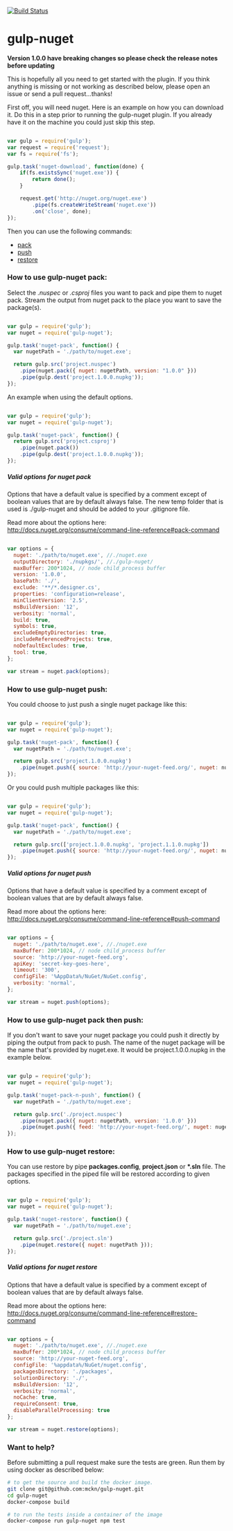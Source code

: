 [![Build Status](https://travis-ci.org/mckn/gulp-nuget.svg?branch=master)](https://travis-ci.org/mckn/gulp-nuget)

gulp-nuget
==========

**Version 1.0.0 have breaking changes so please check the release notes before updating**

This is hopefully all you need to get started with the plugin. If you think anything is missing or not working as described below, please open an issue or send a pull request...thanks!

First off, you will need nuget. Here is an example on how you can download it. Do this in a step prior to running the gulp-nuget plugin. If you already have it on the machine you could just skip this step.

```javascript

var gulp = require('gulp');
var request = require('request');
var fs = require('fs');

gulp.task('nuget-download', function(done) {
    if(fs.existsSync('nuget.exe')) {
        return done();
    }

    request.get('http://nuget.org/nuget.exe')
        .pipe(fs.createWriteStream('nuget.exe'))
        .on('close', done);
});

```

Then you can use the following commands:
* [pack](https://github.com/mckn/gulp-nuget#how-to-use-gulp-nuget-pack)
* [push](https://github.com/mckn/gulp-nuget#how-to-use-gulp-nuget-push)
* [restore](https://github.com/mckn/gulp-nuget#how-to-use-gulp-nuget-restore)

### How to use gulp-nuget pack:

Select the *.nuspec* or *.csproj* files you want to pack and pipe them to nuget pack. Stream the output from nuget pack to the place you want to save the package(s).

```javascript

var gulp = require('gulp');
var nuget = require('gulp-nuget');

gulp.task('nuget-pack', function() {
  var nugetPath = './path/to/nuget.exe';

  return gulp.src('project.nuspec')
    .pipe(nuget.pack({ nuget: nugetPath, version: "1.0.0" }))
    .pipe(gulp.dest('project.1.0.0.nupkg'));
});

```
An example when using the default options.

```javascript

var gulp = require('gulp');
var nuget = require('gulp-nuget');

gulp.task('nuget-pack', function() {
  return gulp.src('project.csproj')
    .pipe(nuget.pack())
    .pipe(gulp.dest('project.1.0.0.nupkg'));
});

```

##### Valid options for nuget pack
Options that have a default value is specified by a comment except of boolean values that are by default always false. The new temp folder that is used is ./gulp-nuget and should be added to your .gitignore file.

Read more about the options here:
http://docs.nuget.org/consume/command-line-reference#pack-command

```javascript

var options = {
  nuget: './path/to/nuget.exe', //./nuget.exe
  outputDirectory: './nupkgs/', //./gulp-nuget/
  maxBuffer: 200*1024, // node child_process buffer
  version: '1.0.0',
  basePath: './',
  exclude: '**/*.designer.cs',
  properties: 'configuration=release',
  minClientVersion: '2.5',
  msBuildVersion: '12',
  verbosity: 'normal',
  build: true,
  symbols: true,
  excludeEmptyDirectories: true,
  includeReferencedProjects: true,
  noDefaultExcludes: true,
  tool: true,
};

var stream = nuget.pack(options);

```

### How to use gulp-nuget push:

You could choose to just push a single nuget package like this:

```javascript

var gulp = require('gulp');
var nuget = require('gulp-nuget');

gulp.task('nuget-pack', function() {
  var nugetPath = './path/to/nuget.exe';

  return gulp.src('project.1.0.0.nupkg')
    .pipe(nuget.push({ source: 'http://your-nuget-feed.org/', nuget: nugetPath, apiKey: 'secret-key-goes-here' }));
});

```

Or you could push multiple packages like this:

```javascript

var gulp = require('gulp');
var nuget = require('gulp-nuget');

gulp.task('nuget-pack', function() {
  var nugetPath = './path/to/nuget.exe';

  return gulp.src(['project.1.0.0.nupkg', 'project.1.1.0.nupkg'])
    .pipe(nuget.push({ source: 'http://your-nuget-feed.org/', nuget: nugetPath, apiKey: 'secret-key-goes-here' }));
});

```

##### Valid options for nuget push
Options that have a default value is specified by a comment except of boolean values that are by default always false.

Read more about the options here:
http://docs.nuget.org/consume/command-line-reference#push-command

```javascript

var options = {
  nuget: './path/to/nuget.exe', //./nuget.exe
  maxBuffer: 200*1024, // node child_process buffer
  source: 'http://your-nuget-feed.org',
  apiKey: 'secret-key-goes-here',
  timeout: '300',
  configFile: '%AppData%/NuGet/NuGet.config',
  verbosity: 'normal',
};

var stream = nuget.push(options);

```

### How to use gulp-nuget pack then push:

If you don't want to save your nuget package you could push it directly by piping the output from pack to push. The name of the nuget package will be the name that's provided by nuget.exe. It would be project.1.0.0.nupkg in the example below.

```javascript

var gulp = require('gulp');
var nuget = require('gulp-nuget');

gulp.task('nuget-pack-n-push', function() {
  var nugetPath = './path/to/nuget.exe';

  return gulp.src('./project.nuspec')
    .pipe(nuget.pack({ nuget: nugetPath, version: '1.0.0' }))
    .pipe(nuget.push({ feed: 'http://your-nuget-feed.org/', nuget: nugetPath, apiKey: 'secret-key-goes-here' }));
});

```

### How to use gulp-nuget restore:

You can use restore by pipe **packages.config**, **project.json** or **\*.sln** file. The packages specified in the piped file will be restored according to given options.

```javascript

var gulp = require('gulp');
var nuget = require('gulp-nuget');

gulp.task('nuget-restore', function() {
  var nugetPath = './path/to/nuget.exe';

  return gulp.src('./project.sln')
    .pipe(nuget.restore({ nuget: nugetPath }));
});

```

##### Valid options for nuget restore
Options that have a default value is specified by a comment except of boolean values that are by default always false.

Read more about the options here:
http://docs.nuget.org/consume/command-line-reference#restore-command

```javascript

var options = {
  nuget: './path/to/nuget.exe', //./nuget.exe
  maxBuffer: 200*1024, // node child_process buffer
  source: 'http://your-nuget-feed.org',
  configFile: '%appdata%/NuGet/nuget.config',
  packagesDirectory: './packages',
  solutionDirectory: './',
  msBuildVersion: '12',
  verbosity: 'normal',
  noCache: true,
  requireConsent: true,
  disableParallelProcessing: true
};

var stream = nuget.restore(options);

```

### Want to help?

Before submitting a pull request make sure the tests are green. Run them by using docker as described below:

```bash
# to get the source and build the docker image.
git clone git@github.com:mckn/gulp-nuget.git
cd gulp-nuget
docker-compose build

# to run the tests inside a container of the image
docker-compose run gulp-nuget npm test
```
